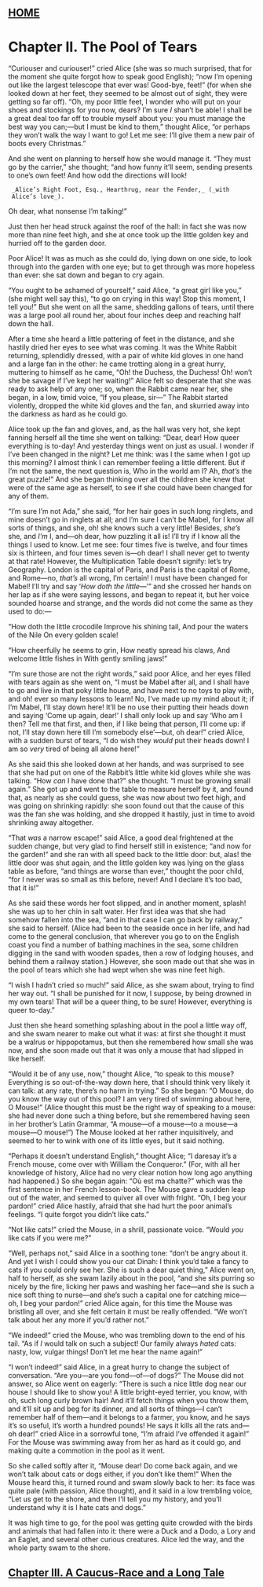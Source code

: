 ## [HOME](README.md)


# Chapter II. The Pool of Tears

“Curiouser and curiouser!” cried Alice (she was so much surprised, that
for the moment she quite forgot how to speak good English); “now I’m
opening out like the largest telescope that ever was! Good-bye, feet!”
(for when she looked down at her feet, they seemed to be almost out of
sight, they were getting so far off). “Oh, my poor little feet, I
wonder who will put on your shoes and stockings for you now, dears? I’m
sure _I_ shan’t be able! I shall be a great deal too far off to trouble
myself about you: you must manage the best way you can;—but I must be
kind to them,” thought Alice, “or perhaps they won’t walk the way I
want to go! Let me see: I’ll give them a new pair of boots every
Christmas.”

And she went on planning to herself how she would manage it. “They must
go by the carrier,” she thought; “and how funny it’ll seem, sending
presents to one’s own feet! And how odd the directions will look!

     _Alice’s Right Foot, Esq., Hearthrug, near the Fender,_ (_with
     Alice’s love_).

Oh dear, what nonsense I’m talking!”

Just then her head struck against the roof of the hall: in fact she was
now more than nine feet high, and she at once took up the little golden
key and hurried off to the garden door.

Poor Alice! It was as much as she could do, lying down on one side, to
look through into the garden with one eye; but to get through was more
hopeless than ever: she sat down and began to cry again.

“You ought to be ashamed of yourself,” said Alice, “a great girl like
you,” (she might well say this), “to go on crying in this way! Stop
this moment, I tell you!” But she went on all the same, shedding
gallons of tears, until there was a large pool all round her, about
four inches deep and reaching half down the hall.

After a time she heard a little pattering of feet in the distance, and
she hastily dried her eyes to see what was coming. It was the White
Rabbit returning, splendidly dressed, with a pair of white kid gloves
in one hand and a large fan in the other: he came trotting along in a
great hurry, muttering to himself as he came, “Oh! the Duchess, the
Duchess! Oh! won’t she be savage if I’ve kept her waiting!” Alice felt
so desperate that she was ready to ask help of any one; so, when the
Rabbit came near her, she began, in a low, timid voice, “If you please,
sir—” The Rabbit started violently, dropped the white kid gloves and
the fan, and skurried away into the darkness as hard as he could go.

Alice took up the fan and gloves, and, as the hall was very hot, she
kept fanning herself all the time she went on talking: “Dear, dear! How
queer everything is to-day! And yesterday things went on just as usual.
I wonder if I’ve been changed in the night? Let me think: was I the
same when I got up this morning? I almost think I can remember feeling
a little different. But if I’m not the same, the next question is, Who
in the world am I? Ah, _that’s_ the great puzzle!” And she began
thinking over all the children she knew that were of the same age as
herself, to see if she could have been changed for any of them.

“I’m sure I’m not Ada,” she said, “for her hair goes in such long
ringlets, and mine doesn’t go in ringlets at all; and I’m sure I can’t
be Mabel, for I know all sorts of things, and she, oh! she knows such a
very little! Besides, _she’s_ she, and _I’m_ I, and—oh dear, how
puzzling it all is! I’ll try if I know all the things I used to know.
Let me see: four times five is twelve, and four times six is thirteen,
and four times seven is—oh dear! I shall never get to twenty at that
rate! However, the Multiplication Table doesn’t signify: let’s try
Geography. London is the capital of Paris, and Paris is the capital of
Rome, and Rome—no, _that’s_ all wrong, I’m certain! I must have been
changed for Mabel! I’ll try and say ‘_How doth the little_—’” and she
crossed her hands on her lap as if she were saying lessons, and began
to repeat it, but her voice sounded hoarse and strange, and the words
did not come the same as they used to do:—

“How doth the little crocodile
    Improve his shining tail,
And pour the waters of the Nile
    On every golden scale!

“How cheerfully he seems to grin,
    How neatly spread his claws,
And welcome little fishes in
    With gently smiling jaws!”


“I’m sure those are not the right words,” said poor Alice, and her eyes
filled with tears again as she went on, “I must be Mabel after all, and
I shall have to go and live in that poky little house, and have next to
no toys to play with, and oh! ever so many lessons to learn! No, I’ve
made up my mind about it; if I’m Mabel, I’ll stay down here! It’ll be
no use their putting their heads down and saying ‘Come up again, dear!’
I shall only look up and say ‘Who am I then? Tell me that first, and
then, if I like being that person, I’ll come up: if not, I’ll stay down
here till I’m somebody else’—but, oh dear!” cried Alice, with a sudden
burst of tears, “I do wish they _would_ put their heads down! I am so
_very_ tired of being all alone here!”

As she said this she looked down at her hands, and was surprised to see
that she had put on one of the Rabbit’s little white kid gloves while
she was talking. “How _can_ I have done that?” she thought. “I must be
growing small again.” She got up and went to the table to measure
herself by it, and found that, as nearly as she could guess, she was
now about two feet high, and was going on shrinking rapidly: she soon
found out that the cause of this was the fan she was holding, and she
dropped it hastily, just in time to avoid shrinking away altogether.

“That _was_ a narrow escape!” said Alice, a good deal frightened at the
sudden change, but very glad to find herself still in existence; “and
now for the garden!” and she ran with all speed back to the little
door: but, alas! the little door was shut again, and the little golden
key was lying on the glass table as before, “and things are worse than
ever,” thought the poor child, “for I never was so small as this
before, never! And I declare it’s too bad, that it is!”

As she said these words her foot slipped, and in another moment,
splash! she was up to her chin in salt water. Her first idea was that
she had somehow fallen into the sea, “and in that case I can go back by
railway,” she said to herself. (Alice had been to the seaside once in
her life, and had come to the general conclusion, that wherever you go
to on the English coast you find a number of bathing machines in the
sea, some children digging in the sand with wooden spades, then a row
of lodging houses, and behind them a railway station.) However, she
soon made out that she was in the pool of tears which she had wept when
she was nine feet high.

“I wish I hadn’t cried so much!” said Alice, as she swam about, trying
to find her way out. “I shall be punished for it now, I suppose, by
being drowned in my own tears! That _will_ be a queer thing, to be
sure! However, everything is queer to-day.”

Just then she heard something splashing about in the pool a little way
off, and she swam nearer to make out what it was: at first she thought
it must be a walrus or hippopotamus, but then she remembered how small
she was now, and she soon made out that it was only a mouse that had
slipped in like herself.

“Would it be of any use, now,” thought Alice, “to speak to this mouse?
Everything is so out-of-the-way down here, that I should think very
likely it can talk: at any rate, there’s no harm in trying.” So she
began: “O Mouse, do you know the way out of this pool? I am very tired
of swimming about here, O Mouse!” (Alice thought this must be the right
way of speaking to a mouse: she had never done such a thing before, but
she remembered having seen in her brother’s Latin Grammar, “A mouse—of
a mouse—to a mouse—a mouse—O mouse!”) The Mouse looked at her rather
inquisitively, and seemed to her to wink with one of its little eyes,
but it said nothing.

“Perhaps it doesn’t understand English,” thought Alice; “I daresay it’s
a French mouse, come over with William the Conqueror.” (For, with all
her knowledge of history, Alice had no very clear notion how long ago
anything had happened.) So she began again: “Où est ma chatte?” which
was the first sentence in her French lesson-book. The Mouse gave a
sudden leap out of the water, and seemed to quiver all over with
fright. “Oh, I beg your pardon!” cried Alice hastily, afraid that she
had hurt the poor animal’s feelings. “I quite forgot you didn’t like
cats.”

“Not like cats!” cried the Mouse, in a shrill, passionate voice. “Would
_you_ like cats if you were me?”

“Well, perhaps not,” said Alice in a soothing tone: “don’t be angry
about it. And yet I wish I could show you our cat Dinah: I think you’d
take a fancy to cats if you could only see her. She is such a dear
quiet thing,” Alice went on, half to herself, as she swam lazily about
in the pool, “and she sits purring so nicely by the fire, licking her
paws and washing her face—and she is such a nice soft thing to
nurse—and she’s such a capital one for catching mice—oh, I beg your
pardon!” cried Alice again, for this time the Mouse was bristling all
over, and she felt certain it must be really offended. “We won’t talk
about her any more if you’d rather not.”

“We indeed!” cried the Mouse, who was trembling down to the end of his
tail. “As if _I_ would talk on such a subject! Our family always
_hated_ cats: nasty, low, vulgar things! Don’t let me hear the name
again!”

“I won’t indeed!” said Alice, in a great hurry to change the subject of
conversation. “Are you—are you fond—of—of dogs?” The Mouse did not
answer, so Alice went on eagerly: “There is such a nice little dog near
our house I should like to show you! A little bright-eyed terrier, you
know, with oh, such long curly brown hair! And it’ll fetch things when
you throw them, and it’ll sit up and beg for its dinner, and all sorts
of things—I can’t remember half of them—and it belongs to a farmer, you
know, and he says it’s so useful, it’s worth a hundred pounds! He says
it kills all the rats and—oh dear!” cried Alice in a sorrowful tone,
“I’m afraid I’ve offended it again!” For the Mouse was swimming away
from her as hard as it could go, and making quite a commotion in the
pool as it went.

So she called softly after it, “Mouse dear! Do come back again, and we
won’t talk about cats or dogs either, if you don’t like them!” When the
Mouse heard this, it turned round and swam slowly back to her: its face
was quite pale (with passion, Alice thought), and it said in a low
trembling voice, “Let us get to the shore, and then I’ll tell you my
history, and you’ll understand why it is I hate cats and dogs.”

It was high time to go, for the pool was getting quite crowded with the
birds and animals that had fallen into it: there were a Duck and a
Dodo, a Lory and an Eaglet, and several other curious creatures. Alice
led the way, and the whole party swam to the shore.
 
## [Chapter III. A Caucus-Race and a Long Tale](iii.md)
 